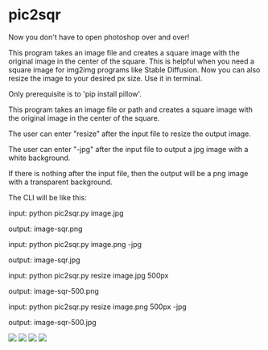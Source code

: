 # pic2sqr

Now you don't have to open photoshop over and over!


This program takes an image file and creates a square image with the original image in the center of the square. 
This is helpful when you need a square image for img2img programs like Stable Diffusion.
Now you can also resize the image to your desired px size.
Use it in terminal.



Only prerequisite is to 'pip install pillow'.

This program takes an image file or path and creates a square image with the original image in the center of the square.

The user can enter "resize" after the input file to resize the output image.

The user can enter "-jpg" after the input file to output a jpg image with a white background.

If there is nothing after the input file, then the output will be a png image with a transparent background.

The CLI will be like this:



input: python pic2sqr.py image.jpg

output: image-sqr.png

input: python pic2sqr.py image.png -jpg

output: image-sqr.jpg

input: python pic2sqr.py resize image.jpg 500px

output: image-sqr-500.png

input: python pic2sqr.py resize image.png 500px -jpg

output: image-sqr-500.jpg

<img src='https://i.ibb.co/rsrBVXJ/Screenshot-2022-10-03-143955.png'/>
<img src='https://i.ibb.co/dfshq4c/Screenshot-2022-10-03-144042.png'/>


<img src='https://i.ibb.co/nQT0dv6/pic2sqr1.png'/>
<img src='https://i.ibb.co/LNTCx0g/pic2sqr2.png'/>
